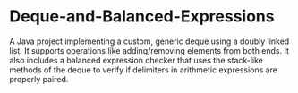 # Deque-and-Balanced-Expressions
A Java project implementing a custom, generic deque using a doubly linked list. It supports operations like adding/removing elements from both ends. It also includes a balanced expression checker that uses the stack-like methods of the deque to verify if delimiters in arithmetic expressions are properly paired.
